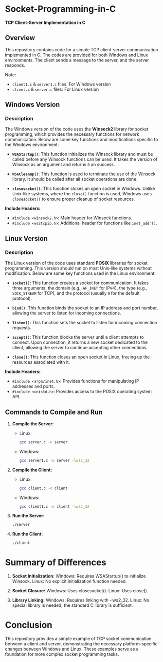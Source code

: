 # Socket-Programming-in-C
**TCP Client-Server Implementation in C**

## Overview
This repository contains code for a simple TCP client-server communication implemented in C. The codes are provided for both Windows and Linux environments. The client sends a message to the server, and the server responds.

Note: 
- `client1.c` & `server1.c` files: For Windows version  
- `client.c` & `server.c` files: For Linux version  

## Windows Version

### Description
The Windows version of the code uses the **Winsock2** library for socket programming, which provides the necessary functions for network communication. Below are some key functions and modifications specific to the Windows environment:

- **`WSAStartup()`**: This function initializes the Winsock library and must be called before any Winsock functions can be used. It takes the version of Winsock as an argument and returns `0` on success.
  
- **`WSACleanup()`**: This function is used to terminate the use of the Winsock library. It should be called after all socket operations are done.
  
- **`closesocket()`**: This function closes an open socket in Windows. Unlike Unix-like systems, where the `close()` function is used, Windows uses `closesocket()` to ensure proper cleanup of socket resources.
  
**Include Headers:**
- `#include <winsock2.h>`: Main header for Winsock functions.
- `#include <ws2tcpip.h>`: Additional header for functions like `inet_addr()`.

## Linux Version

### Description
The Linux version of the code uses standard **POSIX** libraries for socket programming. This version should run on most Unix-like systems without modification. Below are some key functions used in the Linux environment:

- **`socket()`**: This function creates a socket for communication. It takes three arguments: the domain (e.g., `AF_INET` for IPv4), the type (e.g., `SOCK_STREAM` for TCP), and the protocol (usually `0` for the default protocol).
  
- **`bind()`**: This function binds the socket to an IP address and port number, allowing the server to listen for incoming connections.
  
- **`listen()`**: This function sets the socket to listen for incoming connection requests.
  
- **`accept()`**: This function blocks the server until a client attempts to connect. Upon connection, it returns a new socket dedicated to the client, allowing the server to continue accepting other connections.
  
- **`close()`**: This function closes an open socket in Linux, freeing up the resources associated with it.

**Include Headers:**
- `#include <arpa/inet.h>`: Provides functions for manipulating IP addresses and ports.
- `#include <unistd.h>`: Provides access to the POSIX operating system API.

## Commands to Compile and Run

1. **Compile the Server:**
   - Linux:
     ```bash
     gcc server.c -o server
     ```
   - Windows:
     ```bash
     gcc server1.c -o server -lws2_32
     ```

2. **Compile the Client:**
   - Linux:
     ```bash
     gcc client.c -o client
     ```
   - Windows:
     ```bash
     gcc client1.c -o client -lws2_32
     ```

3. **Run the Server:**
   ```bash
   ./server

4. **Run the Client:**
   ```bash
   ./client

# Summary of Differences
1. **Socket Initialization:**
Windows: Requires WSAStartup() to initialize Winsock.
Linux: No explicit initialization function needed.

2. **Socket Closure:**
Windows: Uses closesocket().
Linux: Uses close().

3. **Library Linking:**
Windows: Requires linking with -lws2_32.
Linux: No special library is needed; the standard C library is sufficient.

# Conclusion
This repository provides a simple example of TCP socket communication between a client and server, demonstrating the necessary platform-specific changes between Windows and Linux. These examples serve as a foundation for more complex socket programming tasks.
